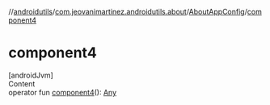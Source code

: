 //[androidutils](../../index.md)/[com.jeovanimartinez.androidutils.about](../index.md)/[AboutAppConfig](index.md)/[component4](component4.md)



# component4  
[androidJvm]  
Content  
operator fun [component4](component4.md)(): [Any](https://kotlinlang.org/api/latest/jvm/stdlib/kotlin/-any/index.html)  



